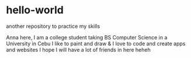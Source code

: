 # hello-world
another repository to practice my skills

Anna here, I am a college student taking BS Computer Science in a University in Cebu
I like to paint and draw & I love to code and create apps and websites
I hope I will have a lot of friends in here heheh

